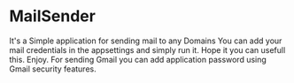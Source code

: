 # MailSender
It's a Simple application for sending mail to any Domains
You can add your mail credentials in the appsettings and simply run it.
Hope it you can usefull this. Enjoy.
For sending Gmail you can add application password using Gmail security features.
